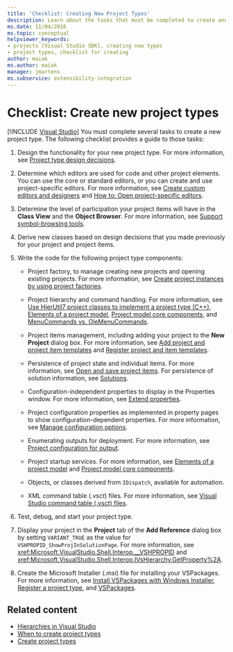 ```yaml
---
title: 'Checklist: Creating New Project Types'
description: Learn about the tasks that must be completed to create and display a new project type in Visual Studio.
ms.date: 11/04/2016
ms.topic: conceptual
helpviewer_keywords:
- projects [Visual Studio SDK], creating new types
- project types, checklist for creating
author: maiak
ms.author: maiak
manager: jmartens
ms.subservice: extensibility-integration
---
```

# Checklist: Create new project types

 [!INCLUDE [Visual Studio](~/includes/applies-to-version/vs-windows-only.md)]
You must complete several tasks to create a new project type. The following checklist provides a guide to those tasks:

1. Design the functionality for your new project type. For more information, see [Project type design decisions](../../extensibility/internals/project-type-design-decisions.md).

2. Determine which editors are used for code and other project elements. You can use the core or standard editors, or you can create and use project-specific editors. For more information, see [Create custom editors and designers](../../extensibility/creating-custom-editors-and-designers.md) and [How to: Open project-specific editors](../../extensibility/how-to-open-project-specific-editors.md).

3. Determine the level of participation your project items will have in the **Class View** and the **Object Browser**. For more information, see [Support symbol-browsing tools](../../extensibility/internals/supporting-symbol-browsing-tools.md).

4. Derive new classes based on design decisions that you made previously for your project and project items.

5. Write the code for the following project type components:

    - Project factory, to manage creating new projects and opening existing projects. For more information, see [Create project instances by using project factories](../../extensibility/internals/creating-project-instances-by-using-project-factories.md).

    - Project hierarchy and command handling. For more information, see [Use HierUtil7 project classes to implement a project type (C++)](/previous-versions/bb166212(v=vs.100)), [Elements of a project model](../../extensibility/internals/elements-of-a-project-model.md), [Project model core components](../../extensibility/internals/project-model-core-components.md), and [MenuCommands vs. OleMenuCommands](/previous-versions/visualstudio/visual-studio-2015/misc/menucommands-vs-olemenucommands?preserve-view=true&view=vs-2015).

    - Project items management, including adding your project to the **New Project** dialog box. For more information, see [Add project and project item templates](../../extensibility/internals/adding-project-and-project-item-templates.md) and [Register project and item templates](../../extensibility/internals/registering-project-and-item-templates.md).

    - Persistence of project state and individual items. For more information, see [Open and save project items](../../extensibility/internals/opening-and-saving-project-items.md). For persistence of solution information, see [Solutions](../../extensibility/internals/solutions-overview.md).

    - Configuration-independent properties to display in the Properties window. For more information, see [Extend properties](../../extensibility/internals/extending-properties.md).

    - Project configuration properties as implemented in property pages to show configuration-dependent properties. For more information, see [Manage configuration options](../../extensibility/internals/managing-configuration-options.md).

    - Enumerating outputs for deployment. For more information, see [Project configuration for output](../../extensibility/internals/project-configuration-for-output.md).

    - Project startup services. For more information, see [Elements of a project model](../../extensibility/internals/elements-of-a-project-model.md) and [Project model core components](../../extensibility/internals/project-model-core-components.md).

    - Objects, or classes derived from `IDispatch`, available for automation.

    - XML command table (*.vsct*) files. For more information, see [Visual Studio command table (.vsct) files](../../extensibility/internals/visual-studio-command-table-dot-vsct-files.md).

6. Test, debug, and start your project type.

7. Display your project in the **Project** tab of the **Add Reference** dialog box by setting `VARIANT_TRUE` as the value for `VSHPROPID_ShowProjInSolutionPage`. For more information, see <xref:Microsoft.VisualStudio.Shell.Interop.__VSHPROPID> and <xref:Microsoft.VisualStudio.Shell.Interop.IVsHierarchy.GetProperty%2A>.

8. Create the Microsoft Installer (*.msi*) file for installing your VSPackages. For more information, see [Install VSPackages with Windows Installer](../../extensibility/internals/installing-vspackages-with-windows-installer.md), [Register a project type](../../extensibility/internals/registering-a-project-type.md), and [VSPackages](../../extensibility/internals/vspackages.md).

## Related content
- [Hierarchies in Visual Studio](../../extensibility/internals/hierarchies-in-visual-studio.md)
- [When to create project types](../../extensibility/internals/when-to-create-project-types.md)
- [Create project types](../../extensibility/internals/creating-project-types.md)